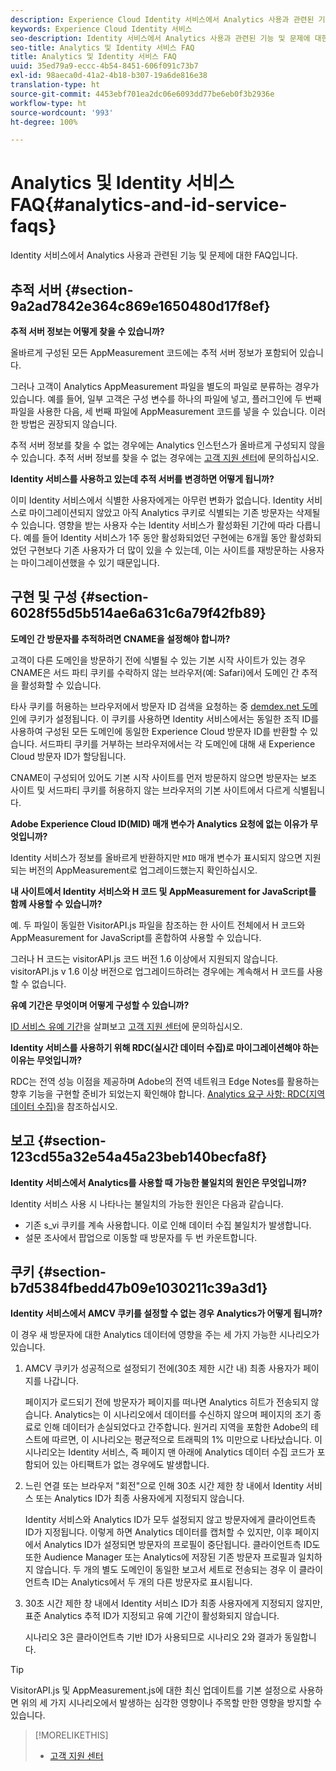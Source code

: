 ```yaml
---
description: Experience Cloud Identity 서비스에서 Analytics 사용과 관련된 기능 및 문제에 대한 FAQ입니다.
keywords: Experience Cloud Identity 서비스
seo-description: Identity 서비스에서 Analytics 사용과 관련된 기능 및 문제에 대한 FAQ입니다.
seo-title: Analytics 및 Identity 서비스 FAQ
title: Analytics 및 Identity 서비스 FAQ
uuid: 35ed79a9-eccc-4b54-8451-606f091c73b7
exl-id: 98aeca0d-41a2-4b18-b307-19a6de816e38
translation-type: ht
source-git-commit: 4453ebf701ea2dc06e6093dd77be6eb0f3b2936e
workflow-type: ht
source-wordcount: '993'
ht-degree: 100%

---
```


# Analytics 및 Identity 서비스 FAQ{#analytics-and-id-service-faqs}

Identity 서비스에서 Analytics 사용과 관련된 기능 및 문제에 대한 FAQ입니다.

## 추적 서버 {#section-9a2ad7842e364c869e1650480d17f8ef}

**추적 서버 정보는 어떻게 찾을 수 있습니까?**

올바르게 구성된 모든 AppMeasurement 코드에는 추적 서버 정보가 포함되어 있습니다.

그러나 고객이 Analytics AppMeasurement 파일을 별도의 파일로 분류하는 경우가 있습니다. 예를 들어, 일부 고객은 구성 변수를 하나의 파일에 넣고, 플러그인에 두 번째 파일을 사용한 다음, 세 번째 파일에 AppMeasurement 코드를 넣을 수 있습니다. 이러한 방법은 권장되지 않습니다.

추적 서버 정보를 찾을 수 없는 경우에는 Analytics 인스턴스가 올바르게 구성되지 않을 수 있습니다. 추적 서버 정보를 찾을 수 없는 경우에는 [고객 지원 센터](https://helpx.adobe.com/kr/marketing-cloud/contact-support.html)에 문의하십시오.

**Identity 서비스를 사용하고 있는데 추적 서버를 변경하면 어떻게 됩니까?**

이미 Identity 서비스에서 식별한 사용자에게는 아무런 변화가 없습니다. Identity 서비스로 마이그레이션되지 않았고 아직 Analytics 쿠키로 식별되는 기존 방문자는 삭제될 수 있습니다. 영향을 받는 사용자 수는 Identity 서비스가 활성화된 기간에 따라 다릅니다. 예를 들어 Identity 서비스가 1주 동안 활성화되었던 구현에는 6개월 동안 활성화되었던 구현보다 기존 사용자가 더 많이 있을 수 있는데, 이는 사이트를 재방문하는 사용자는 마이그레이션했을 수 있기 때문입니다.

## 구현 및 구성 {#section-6028f55d5b514ae6a631c6a79f42fb89}

**도메인 간 방문자를 추적하려면 CNAME을 설정해야 합니까?**

고객이 다른 도메인을 방문하기 전에 식별될 수 있는 기본 시작 사이트가 있는 경우 CNAME은 서드 파티 쿠키를 수락하지 않는 브라우저(예: Safari)에서 도메인 간 추적을 활성화할 수 있습니다.

타사 쿠키를 허용하는 브라우저에서 방문자 ID 검색을 요청하는 중 [demdex.net 도메인](https://docs.adobe.com/content/help/ko-KR/audience-manager/user-guide/reference/demdex-calls.html)에 쿠키가 설정됩니다. 이 쿠키를 사용하면 Identity 서비스에서는 동일한 조직 ID를 사용하여 구성된 모든 도메인에 동일한 Experience Cloud 방문자 ID를 반환할 수 있습니다. 서드파티 쿠키를 거부하는 브라우저에서는 각 도메인에 대해 새 Experience Cloud 방문자 ID가 할당됩니다.

CNAME이 구성되어 있어도 기본 시작 사이트를 먼저 방문하지 않으면 방문자는 보조 사이트 및 서드파티 쿠키를 허용하지 않는 브라우저의 기본 사이트에서 다르게 식별됩니다.

**Adobe Experience Cloud ID(MID) 매개 변수가 Analytics 요청에 없는 이유가 무엇입니까?**

Identity 서비스가 정보를 올바르게 반환하지만 `MID` 매개 변수가 표시되지 않으면 지원되는 버전의 AppMeasurement로 업그레이드했는지 확인하십시오.

**내 사이트에서 Identity 서비스와 H 코드 및 AppMeasurement for JavaScript를 함께 사용할 수 있습니까?**

예. 두 파일이 동일한 VisitorAPI.js 파일을 참조하는 한 사이트 전체에서 H 코드와 AppMeasurement for JavaScript를 혼합하여 사용할 수 있습니다.

그러나 H 코드는 visitorAPI.js 코드 버전 1.6 이상에서 지원되지 않습니다. visitorAPI.js v 1.6 이상 버전으로 업그레이드하려는 경우에는 계속해서 H 코드를 사용할 수 없습니다.

**유예 기간은 무엇이며 어떻게 구성할 수 있습니까?**

[ID 서비스 유예 기간](../reference/analytics-reference/grace-period.md)을 살펴보고 [고객 지원 센터](https://helpx.adobe.com/kr/marketing-cloud/contact-support.html)에 문의하십시오.

**Identity 서비스를 사용하기 위해 RDC(실시간 데이터 수집)로 마이그레이션해야 하는 이유는 무엇입니까?**

RDC는 전역 성능 이점을 제공하며 Adobe의 전역 네트워크 Edge Notes를 활용하는 향후 기능을 구현할 준비가 되었는지 확인해야 합니다. [Analytics 요구 사항: RDC(지역 데이터 수집)](../reference/requirements.md#section-7d04bb013bc84a25bae3b148bc0ca25f)을 참조하십시오.

## 보고 {#section-123cd55a32e54a45a23beb140becfa8f}

**Identity 서비스에서 Analytics를 사용할 때 가능한 불일치의 원인은 무엇입니까?**

Identity 서비스 사용 시 나타나는 불일치의 가능한 원인은 다음과 같습니다.

* 기존 s_vi 쿠키를 계속 사용합니다. 이로 인해 데이터 수집 불일치가 발생합니다.
* 설문 조사에서 팝업으로 이동할 때 방문자를 두 번 카운트합니다.

## 쿠키 {#section-b7d5384fbedd47b09e1030211c39a3d1}

**Identity 서비스에서 AMCV 쿠키를 설정할 수 없는 경우 Analytics가 어떻게 됩니까?**

이 경우 새 방문자에 대한 Analytics 데이터에 영향을 주는 세 가지 가능한 시나리오가 있습니다.

1. AMCV 쿠키가 성공적으로 설정되기 전에(30초 제한 시간 내) 최종 사용자가 페이지를 나갑니다.

   페이지가 로드되기 전에 방문자가 페이지를 떠나면 Analytics 히트가 전송되지 않습니다. Analytics는 이 시나리오에서 데이터를 수신하지 않으며 페이지의 조기 종료로 인해 데이터가 손실되었다고 간주합니다. 원거리 지역을 포함한 Adobe의 테스트에 따르면, 이 시나리오는 평균적으로 트래픽의 1% 미만으로 나타났습니다. 이 시나리오는 Identity 서비스, 즉 페이지 맨 아래에 Analytics 데이터 수집 코드가 포함되어 있는 아티팩트가 없는 경우에도 발생합니다.

1. 느린 연결 또는 브라우저 &quot;회전&quot;으로 인해 30초 시간 제한 창 내에서 Identity 서비스 또는 Analytics ID가 최종 사용자에게 지정되지 않습니다.

   Identity 서비스와 Analytics ID가 모두 설정되지 않고 방문자에게 클라이언트측 ID가 지정됩니다. 이렇게 하면 Analytics 데이터를 캡처할 수 있지만, 이후 페이지에서 Analytics ID가 설정되면 방문자의 프로필이 중단됩니다. 클라이언트측 ID도 또한 Audience Manager 또는 Analytics에 저장된 기존 방문자 프로필과 일치하지 않습니다. 두 개의 별도 도메인이 동일한 보고서 세트로 전송되는 경우 이 클라이언트측 ID는 Analytics에서 두 개의 다른 방문자로 표시됩니다.

1. 30초 시간 제한 창 내에서 Identity 서비스 ID가 최종 사용자에게 지정되지 않지만, 표준 Analytics 추적 ID가 지정되고 유예 기간이 활성화되지 않습니다.

   시나리오 3은 클라이언트측 기반 ID가 사용되므로 시나리오 2와 결과가 동일합니다.

>[!TIP]
>
>VisitorAPI.js 및 AppMeasurement.js에 대한 최신 업데이트를 기본 설정으로 사용하면 위의 세 가지 시나리오에서 발생하는 심각한 영향이나 주목할 만한 영향을 방지할 수 있습니다.

>[!MORELIKETHIS]
>
>* [고객 지원 센터](https://helpx.adobe.com/kr/marketing-cloud/contact-support.html)

